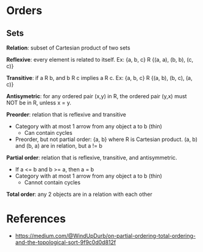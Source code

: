 # Orders

## Sets
__Relation__: subset of Cartesian product of two sets

__Reflexive__: every element is related to itself. Ex: {a, b, c} R {(a, a), (b, b), (c, c)}

__Transitive__: if a R b, and b R c implies a R c. Ex: {a, b, c} R {(a, b), (b, c), (a, c)}

__Antisymetric__: for any ordered pair (x,y) in R, the ordered pair (y,x) must NOT be in R, unless x = y.

__Preorder__: relation that is reflexive and transitive
   * Category with at most 1 arrow from any object a to b (thin)
      * Can contain cycles
   * Preorder, but not partial order: {a, b} where R is Cartesian product. (a, b) and (b, a) are in relation, but a != b

__Partial order__: relation that is reflexive, transitive, and antisymmetric.
   * If a <= b and b >= a, then a = b
   * Category with at most 1 arrow from any object a to b (thin)
      * Cannot contain cycles

__Total order__: any 2 objects are in a relation with each other

# References 
* https://medium.com/@WindUpDurb/on-partial-ordering-total-ordering-and-the-topological-sort-9f9c0d0d812f